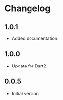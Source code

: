 # Changelog

## 1.0.1

- Added documentation.

## 1.0.0

- Update for Dart2

## 0.0.5

- Initial version
